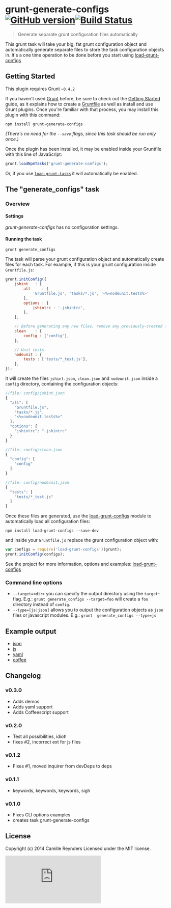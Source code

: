 # grunt-generate-configs [![GitHub version](https://badge.fury.io/gh/creynders%2Fgrunt-generate-configs.png)](http://badge.fury.io/gh/creynders%2Fgrunt-generate-configs)[![Build Status](https://secure.travis-ci.org/creynders/grunt-generate-configs.png?branch=master)](http://travis-ci.org/creynders/grunt-generate-configs)

> Generate separate grunt configuration files automatically

This grunt task will take your big, fat grunt configuration object and automatically generate separate files to store the task configuration objects in.
It's a one time operation to be done before you start using [load-grunt-configs][load-grunt-configs]

## Getting Started

This plugin requires Grunt `~0.4.2`

If you haven't used [Grunt](http://gruntjs.com/) before, be sure to check out the [Getting Started](http://gruntjs.com/getting-started) guide, as it explains how to create a [Gruntfile](http://gruntjs.com/sample-gruntfile) as well as install and use Grunt plugins. Once you're familiar with that process, you may install this plugin with this command:

```shell
npm install grunt-generate-configs
```

_(There's no need for the `--save` flags, since this task should be run only once.)_

Once the plugin has been installed, it may be enabled inside your Gruntfile with this line of JavaScript:

```javascript
grunt.loadNpmTasks('grunt-generate-configs');
```

Or, if you use [`load-grunt-tasks`](https://github.com/sindresorhus/load-grunt-tasks) it will automatically be enabled.

## The "generate_configs" task

### Overview

#### Settings

_grunt-generate-configs_ has no configuration settings.

#### Running the task

```shell
grunt generate_configs
```

The task will parse your grunt configuration object and automatically create files for each task.
For example, if this is your grunt configuration inside `Gruntfile.js`:

```javascript
grunt.initConfig({
    jshint   : {
        all     : [
            'Gruntfile.js', 'tasks/*.js', '<%=nodeunit.tests%>'
        ],
        options : {
            jshintrc : '.jshintrc',
        },
    },

    // Before generating any new files, remove any previously-created files.
    clean    : {
        config : ['config'],
    },

    // Unit tests.
    nodeunit : {
        tests : ['tests/*_test.js'],
    },
});
```

It will create the files `jshint.json`, `clean.json` and `nodeunit.json` inside a `config` directory, containing the configuration objects:

```javascript
//file: config/jshint.json
{
  "all": [
    "Gruntfile.js",
    "tasks/*.js",
    "<%=nodeunit.tests%>"
  ],
  "options": {
    "jshintrc": ".jshintrc"
  }
}
```
```javascript
//file: config/clean.json
{
  "config": [
    "config"
  ]
}
```
```javascript
//file: config/nodeunit.json
{
  "tests": [
    "tests/*_test.js"
  ]
}
```

Once these files are generated, use the [load-grunt-configs][load-grunt-configs] module to automatically load all configuration files:

```shell
npm install load-grunt-configs --save-dev
```

and inside your `Gruntfile.js` replace the grunt configuration object with:

```javascript
var configs = require('load-grunt-configs')(grunt);
grunt.initConfig(configs);
```

See the project for more information, options and examples: [load-grunt-configs][load-grunt-configs]

### Command line options

* `--target=<dir>` you can specify the output directory using the `target`-flag. E.g.: `grunt generate_configs --target=foo` will create a `foo` directory instead of `config`.
* `--type=[js|json]` allows you to output the configuration objects as `json` files or javascript modules. E.g.: `grunt  generate_configs --type=js`
 
## Example output

* [json](/demos/json)
* [js](/demos/js)
* [yaml](/demos/yaml)
* [coffee](/demos/coffee)

## Changelog

### v0.3.0

* Adds demos
* Adds yaml support
* Adds Coffeescript support

### v0.2.0

* Test all possibilities, idiot!
* fixes #2, incorrect ext for js files

### v0.1.2

* Fixes #1, moved inquirer from devDeps to deps

### v0.1.1

* keywords, keywords, keywords, sigh

### v0.1.0

* Fixes CLI options examples
* creates task grunt-generate-configs

## License

Copyright (c) 2014 Camille Reynders
Licensed under the MIT license.

[![Analytics](https://ga-beacon.appspot.com/UA-12080113-4/grunt-generate-configs/README.md)](https://github.com/igrigorik/ga-beacon)

[load-grunt-configs]: https://creynders.github.io/load-grunt-configs
